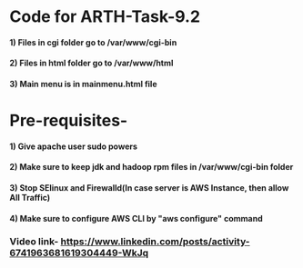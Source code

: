 # Code for ARTH-Task-9.2 ##

#### 1) Files in cgi folder go to /var/www/cgi-bin
#### 2) Files in html folder go to /var/www/html
#### 3) Main menu is in mainmenu.html file

# Pre-requisites-
#### 1) Give apache user sudo powers
#### 2) Make sure to keep jdk and hadoop rpm files in /var/www/cgi-bin folder
#### 3) Stop SElinux and Firewalld(In case server is AWS Instance, then allow All Traffic)
#### 4) Make sure to configure AWS CLI by "aws configure" command

### Video link- https://www.linkedin.com/posts/activity-6741963681619304449-WkJq
